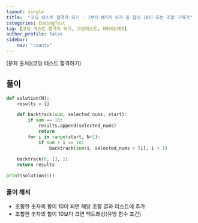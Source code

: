 ```yaml
---
layout: single
title:  "코딩 테스트 합격자 되기 - 1부터 N까지 숫자 중 합이 10이 되는 조합 구하기"
categories: CodingTest
tag: [코딩 테스트 합격자 되기, 코딩테스트, UNSOLVED]
author_profile: false
sidebar: 
    nav: "counts"
---
```


[문제 출처](코딩 테스트 합격하기)


## 풀이
```python
def solution(N):
    results = []

    def backtrack(sum, selected_nums, start):
        if sum == 10:
            results.append(selected_nums)
            return
        for i in range(start, N+1):
            if sum + i <= 10:
                backtrack(sum+i, selected_nums + [i], i + 1)
            
    backtrack(0, [], 1)
    return results

print(solution(6))
```

### 풀이 해석
- 조합한 숫자의 합이 10이 되면 해당 조합 결과 리스트에 추가
- 조합한 숫자의 합이 10보다 크면 백트래킹(유망 함수 조건)

